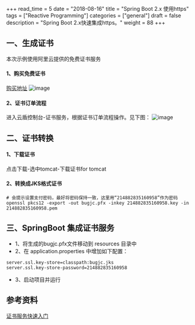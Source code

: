 +++
read_time = 5
date = "2018-08-16"
title = "Spring Boot 2.x 使用https"
tags = ["Reactive Programming"]
categories = ["general"]
draft = false
description = "Spring Boot 2.x快速集成https。"
weight = 88
+++

## 一、生成证书
本次示例使用阿里云提供的免费证书服务

#### 1、购买免费证书
[购买地址](https://common-buy.aliyun.com/?spm=a2c4e.11155515.0.0.weWkDo&commodityCode=cas#/buy)
![image](https://os-qingdao.oss-cn-qingdao.aliyuncs.com/note/image/20180816/WX20180816-170805.png)

#### 2、证书订单流程
进入云盾控制台-证书服务，根据证书订单流程操作。见下图：
![image](https://os-qingdao.oss-cn-qingdao.aliyuncs.com/note/image/20180816/WX20180816-171540.png)

## 二、证书转换

#### 1、下载证书
点击下载-选中tomcat-下载证书for tomcat

#### 2、转换成JKS格式证书

```
# 会提示设置支付密码，最好将密码保持一致，这里用“214882835160958”作为密码
openssl pkcs12 -export -out bugjc.pfx -inkey 214882835160958.key -in 214882835160958.pem
```

## 三、SpringBoot 集成证书服务
- 1、将生成的bugjc.pfx文件移动到 resources 目录中
- 2、在 application.properties 中增加如下配置：

```
server.ssl.key-store=classpath:bugjc.jks
server.ssl.key-store-password=214882835160958
```
- 3、启动项目并运行

## 参考资料
[证书服务快速入门](https://help.aliyun.com/document_detail/28548.html?spm=5176.11065259.1996646101.searchclickresult.3f16254abX5XFg)

